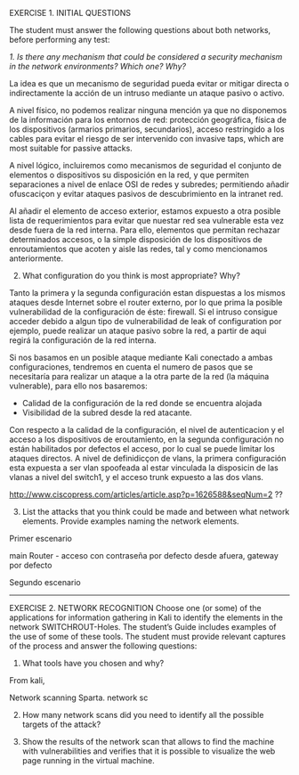 EXERCISE 1. INITIAL QUESTIONS

The student must answer the following questions about both networks, before performing any test:

*1. Is there any mechanism that could be considered a security mechanism in the network environments? Which
one? Why?*

La idea es que un mecanismo de seguridad pueda evitar or mitigar directa o indirectamente la acción
de un intruso mediante un ataque pasivo o activo. 

A nivel físico, no podemos realizar ninguna mención ya que no disponemos
de la información para los entornos de red: protección geográfica, física de los dispositivos (armarios primarios, secundarios),
acceso restringido a los cables para evitar el riesgo de ser intervenido con invasive taps, which are most suitable for passive attacks.

A nivel lógico, incluiremos como mecanismos de seguridad el conjunto de elementos o dispositivos su disposición en la red, 
y que permiten separaciones a nivel de enlace OSI de redes y subredes; permitiendo añadir ofuscaciçon y evitar ataques pasivos de 
descubrimiento en la intranet red. 

Al añadir el elemento de acceso exterior, estamos expuesto a otra posible lista de requerimientos para evitar que nuestar red sea 
vulnerable esta vez desde fuera de la red interna. Para ello, elementos que permitan rechazar determinados accesos, o la
simple disposición de los dispositivos de enroutamientos que acoten y aisle las redes, tal y como mencionamos anteriormente.

2. What configuration do you think is most appropriate? Why?

Tanto la primera y la segunda configuración estan dispuestas a los mismos ataques desde Internet sobre el router externo, por lo 
que prima la posible vulnerabilidad de la configuración de éste: firewall. Si el intruso consigue acceder debido a algun tipo de 
vulnerabilidad de leak of configuration por ejemplo, puede realizar un ataque pasivo sobre la red, a partir de aqui regirá la
configuración de la red interna.

Si nos basamos en un posible ataque mediante Kali conectado a ambas configuraciones, tendremos en cuenta el numero de pasos 
que se necesitaría para realizar un ataque a la otra parte de la red (la máquina vulnerable), para ello nos basaremos:
- Calidad de la configuración de la red donde se encuentra alojada
- Visibilidad de la subred desde la red atacante.

Con respecto a la calidad de la configuración, el nivel de autenticacion y el acceso a los dispositivos de eroutamiento,
en la segunda configuración no están habilitados por defectos el acceso, por lo cual se puede limitar los ataques directos.
A nivel de definidicçon de vlans, la primera configuración esta expuesta a ser vlan spoofeada al estar vinculada la disposicin
de las vlanas a nivel del switch1, y el acceso trunk expuesto a las dos vlans.

http://www.ciscopress.com/articles/article.asp?p=1626588&seqNum=2
??


3. List the attacks that you think could be made and between what network elements. Provide examples
naming the network elements.

Primer escenario

main Router - acceso con contraseña por defecto desde afuera, gateway por defecto



Segundo escenario



----

EXERCISE 2. NETWORK RECOGNITION
Choose one (or some) of the applications for information gathering in Kali to identify the elements in the network
SWITCHROUT-Holes. The student’s Guide includes examples of the use of some of these tools.
The student must provide relevant captures of the process and answer the following questions:

1. What tools have you chosen and why?

From kali,

Network scanning
  Sparta.  network sc







2. How many network scans did you need to identify all the possible targets of the attack?


3. Show the results of the network scan that allows to find the machine with vulnerabilities and verifies that
it is possible to visualize the web page running in the virtual machine.

